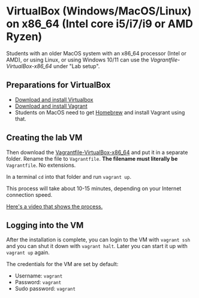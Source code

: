 # VirtualBox (Windows/MacOS/Linux) on x86_64 (Intel core i5/i7/i9 or AMD Ryzen)

Students with an older MacOS system with an x86_64 processor (Intel or AMD), or using Linux, or using Windows 10/11 can use the *Vagrantfile-VirtualBox-x86_64* under "Lab setup".

## Preparations for VirtualBox

* [Download and install Virtualbox](https://virtualbox.org)
* [Download and install Vagrant](https://developer.hashicorp.com/vagrant/downloads?product_intent=vagrant)
* Students on MacOS need to get [Homebrew](https://brew.sh) and install Vagrant using that.

## Creating the lab VM

Then download the [Vagrantfile-VirtualBox-x86_64](https://github.com/unixerius/DSO/blob/readme-july/Lab%20setup/Vagrantfile-VirtualBox-x86_64) and put it in a separate folder. Rename the file to `Vagrantfile`. **The filename must literally be** `Vagrantfile`. No extensions.

In a terminal `cd` into that folder and run `vagrant up`.

This process will take about 10-15 minutes, depending on your Internet connection speed.

[Here's a video that shows the process.](https://www.youtube.com/watch?v=DsEdfCggXlQ)

## Logging into the VM

After the installation is complete, you can login to the VM with `vagrant ssh` and you can shut it down with `vagrant halt`. Later you can start it up with `vagrant up` again.

The credentials for the VM are set by default:

* Username: `vagrant`
* Password: `vagrant`
* Sudo password: `vagrant`


